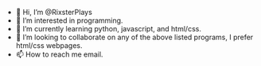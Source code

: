 - 👋 Hi, I’m @RixsterPlays
- 👀 I’m interested in programming.
- 🌱 I’m currently learning python, javascript, and html/css.
- 💞️ I’m looking to collaborate on any of the above listed programs, I prefer html/css webpages.
- 📫 How to reach me email.

<!---
RixsterPlays/RixsterPlays is a ✨ special ✨ repository because its `README.md` (this file) appears on your GitHub profile.
You can click the Preview link to take a look at your changes.
--->
